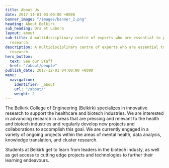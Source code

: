 ```yaml
---
title: About Us
date: 2017-11-01 03:00:00 +0000
banner_image: "/images/banner_2.png"
heading: About Belkirk
sub_heading: Ora et Labora
layout: about
sub-title: A multidisciplinary centre of experts who are essential to patient-oriented
  research.
description: A multidisciplinary centre of experts who are essential to patient-oriented
  research.
hero_button:
  text: See our Staff
  href: "/about/people"
publish_date: 2017-12-01 04:00:00 +0000
menu:
  navigation:
    identifier: _about
    url: "/about/"
    weight: 2
---
```


The Belkirk College of Engineering (Belkirk) specializes in innovative research to support the healthcare and biotech industries. We are interested in advancing research in areas that are pressing and relevant to the health and biotech industries and regularly develop new projects and collaborations to accomplish this goal. We are currently engaged in a variety of ongoing projects within the areas of mental health, data analysis, knowledge translation, and cluster research.

Students at Belkirk get to learn from leaders in the biotech industy, as well as get access to cutting edge projects and technologies to further their learning endeavours.
